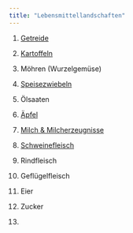 ```yaml
---
title: "Lebensmittellandschaften"
---
```


1. [Getreide](Getreide/Getreide.html)
2. [Kartoffeln](Kartoffeln/Kartoffeln.html)
3. Möhren (Wurzelgemüse)
4. [Speisezwiebeln](Speisezwiebeln/Speisezwiebeln.html)
5. Ölsaaten
6. [Äpfel](Aepfel/Aepfel.html) 

7. [Milch & Milcherzeugnisse](Milch-und-Milcherzeugnisse/Milch-und-Milcherzeugnisse.html)
8. [Schweinefleisch](Schweinefleisch/Schweinefleisch.html)
9. Rindfleisch
10. Geflügelfleisch
11. Eier

12. Zucker
13. 

